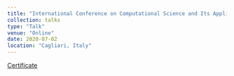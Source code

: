 ```yaml
---
title: "International Conference on Computational Science and Its Applications"
collection: talks
type: "Talk"
venue: "Online"
date: 2020-07-02
location: "Cagliari, Italy"
---
```


[Certificate](/files/ICCSA2020.pdf)
